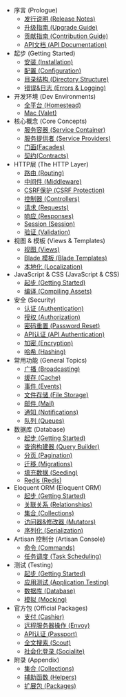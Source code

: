 - 序言 (Prologue)
    - [发行说明 (Release Notes)](/laravel/{{version}}/releases)
    - [升级指南 (Upgrade Guide)](/laravel/{{version}}/upgrade)
    - [贡献指南 (Contribution Guide)](/laravel/{{version}}/contributions)
    - [API文档 (API Documentation)](/api/{{version}})
- 起步 (Getting Started)
    - [安装 (Installation)](/laravel/{{version}}/installation)
    - [配置 (Configuration)](/laravel/{{version}}/configuration)
    - [目录结构 (Directory Structure)](/laravel/{{version}}/structure)
    - [错误&日志 (Errors & Logging)](/laravel/{{version}}/errors)
- 开发环境 (Dev Environments)
    - [全平台 (Homestead)](/laravel/{{version}}/homestead)
    - [Mac (Valet)](/laravel/{{version}}/valet)
- 核心概念 (Core Concepts)
    - [服务容器 (Service Container)](/laravel/{{version}}/container)
    - [服务提供者 (Service Providers)](/laravel/{{version}}/providers)
    - [门面(Facades)](/laravel/{{version}}/facades)
    - [契约(Contracts)](/laravel/{{version}}/contracts)
- HTTP层 (The HTTP Layer)
    - [路由 (Routing)](/laravel/{{version}}/routing)
    - [中间件 (Middleware)](/laravel/{{version}}/middleware)
    - [CSRF保护 (CSRF Protection)](/laravel/{{version}}/csrf)
    - [控制器 (Controllers)](/laravel/{{version}}/controllers)
    - [请求 (Requests)](/laravel/{{version}}/requests)
    - [响应 (Responses)](/laravel/{{version}}/responses)
    - [Session (Session)](/laravel/{{version}}/session)
    - [验证 (Validation)](/laravel/{{version}}/validation)
- 视图 & 模板 (Views & Templates)
    - [视图 (Views)](/laravel/{{version}}/views)
    - [Blade 模板 (Blade Templates)](/laravel/{{version}}/blade)
    - [本地化 (Localization)](/laravel/{{version}}/localization)
- JavaScript & CSS (JavaScript & CSS)
    - [起步 (Getting Started)](/laravel/{{version}}/frontend)
    - [编译 (Compiling Assets)](/laravel/{{version}}/elixir)
- 安全 (Security)
    - [认证 (Authentication)](/laravel/{{version}}/authentication)
    - [授权 (Authorization)](/laravel/{{version}}/authorization)
    - [密码重置 (Password Reset)](/laravel/{{version}}/passwords)
    - [API认证 (API Authentication)](/laravel/{{version}}/passport)
    - [加密 (Encryption)](/laravel/{{version}}/encryption)
    - [哈希 (Hashing)](/laravel/{{version}}/hashing)
- 常用功能 (General Topics)
    - [广播 (Broadcasting)](/laravel/{{version}}/broadcasting)
    - [缓存 (Cache)](/laravel/{{version}}/cache)
    - [事件 (Events)](/laravel/{{version}}/events)
    - [文件存储 (File Storage)](/laravel/{{version}}/filesystem)
    - [邮件 (Mail)](/laravel/{{version}}/mail)
    - [通知 (Notifications)](/laravel/{{version}}/notifications)
    - [队列 (Queues)](/laravel/{{version}}/queues)
- 数据库 (Database)
    - [起步 (Getting Started)](/laravel/{{version}}/database)
    - [查询构建器 (Query Builder)](/laravel/{{version}}/queries)
    - [分页 (Pagination)](/laravel/{{version}}/pagination)
    - [迁移 (Migrations)](/laravel/{{version}}/migrations)
    - [填充数据 (Seeding)](/laravel/{{version}}/seeding)
    - [Redis (Redis)](/laravel/{{version}}/redis)
- Eloquent ORM (Eloquent ORM)
    - [起步 (Getting Started)](/laravel/{{version}}/eloquent)
    - [关联关系 (Relationships)](/laravel/{{version}}/eloquent-relationships)
    - [集合 (Collections)](/laravel/{{version}}/eloquent-collections)
    - [访问器&修改器 (Mutators)](/laravel/{{version}}/eloquent-mutators)
    - [序列化 (Serialization)](/laravel/{{version}}/eloquent-serialization)
- Artisan 控制台 (Artisan Console)
    - [命令 (Commands)](/laravel/{{version}}/artisan)
    - [任务调度 (Task Scheduling)](/laravel/{{version}}/scheduling)
- 测试 (Testing)
    - [起步 (Getting Started)](/laravel/{{version}}/testing)
    - [应用测试 (Application Testing)](/laravel/{{version}}/application-testing)
    - [数据库 (Database)](/laravel/{{version}}/database-testing)
    - [模拟 (Mocking)](/laravel/{{version}}/mocking)
- 官方包 (Official Packages)
    - [支付 (Cashier)](/laravel/{{version}}/billing)
    - [远程服务器操作 (Envoy)](/laravel/{{version}}/envoy)
    - [API认证 (Passport)](/laravel/{{version}}/passport)
    - [全文搜索 (Scout)](/laravel/{{version}}/scout)
    - [社会化登录 (Socialite)](https://github.com/laravel/socialite)
- 附录 (Appendix)
    - [集合 (Collections)](/laravel/{{version}}/collections)
    - [辅助函数 (Helpers)](/laravel/{{version}}/helpers)
    - [扩展包 (Packages)](/laravel/{{version}}/packages)
